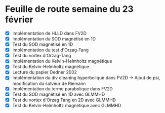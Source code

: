 # Feuille de route semaine du 23 février

- [x] Implémentation de HLLD dans FV2D
- [x] Implémentation du SOD magnétisé en 1D
- [x] Test du SOD magnétisé en 1D
- [x] Implémentation du test d'Orzag-Tang
- [x] Test du vortex d'Orzag-Tang
- [x] Implémentation du Kelvin-Helmholtz magnétique
- [x] Test du Kelvin-Helmholtz magnétique
- [x] Lecture du papier Dedner 2002
- [x] Implémentation du div cleaning hyperbolique dans FV2D -> Ajout de psi, modification du solveur de Riemann
- [x] Implémentation du terme parabolique dans FV2D
- [x] Test du SOD magnétisé en 1D avec GLMMHD
- [x] Test du vortex d'Orzag Tang en 2D avec GLMMHD
- [x] Test du Kelvin-Helmholtz magnétique avec GLMMHD
